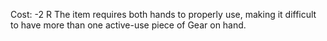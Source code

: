 Cost: -2 R
The item requires both hands to properly use, making it difficult to have more than one active-use piece of Gear on hand.